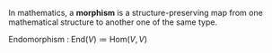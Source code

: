 In mathematics, a **morphism** is a structure-preserving map from one mathematical structure to another one of the same type. 

Endomorphism
  : $\mathrm{End}(V) \coloneq \mathrm{Hom}(V,V)$